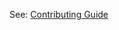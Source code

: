 See: [Contributing Guide](https://github.com/aws/aws-cdk/blob/master/packages/%40aws-cdk/aws-ecs/README.md)
